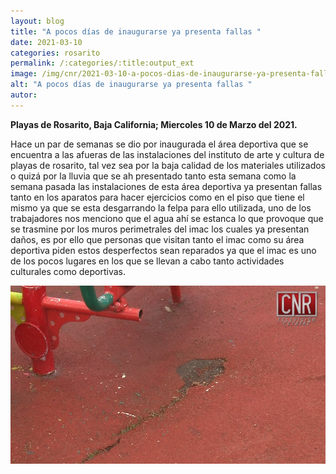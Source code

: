 ```yaml
---
layout: blog
title: "A pocos días de inaugurarse ya presenta fallas "
date: 2021-03-10
categories: rosarito
permalink: /:categories/:title:output_ext
image: /img/cnr/2021-03-10-a-pocos-dias-de-inaugurarse-ya-presenta-fallas.jpg
alt: "A pocos días de inaugurarse ya presenta fallas "
autor:
---
```


**Playas de Rosarito, Baja California; Miercoles 10 de Marzo del 2021.** 

Hace un par de semanas se dio por inaugurada el área deportiva que se encuentra a las afueras de las instalaciones del instituto de arte y cultura de playas de rosarito, tal vez sea por la baja calidad de los materiales utilizados o quizá por la lluvia que se ah presentado tanto esta semana como la semana pasada las instalaciones de esta área deportiva ya presentan fallas tanto en los aparatos para hacer ejercicios como en el piso que tiene el mismo ya que se esta desgarrando la felpa para ello utilizada, uno de los trabajadores nos menciono que el agua ahí se estanca lo que provoque que se trasmine por los muros perimetrales del imac los cuales ya presentan daños, es por ello que personas que visitan tanto el imac como su área deportiva piden estos desperfectos sean reparados ya que el imac es uno de los pocos lugares en los que se llevan a cabo tanto actividades culturales como deportivas. 

<div id="carouselExampleSlidesOnly" class="carousel slide" data-ride="carousel">
  <div class="carousel-inner">
    <div class="carousel-item active">
       <img class="d-block w-100" src="/img/cnr/2021-03-10-a-pocos-dias-de-inaugurarse-ya-presenta-fallas.jpg" loading="lazy"  alt="A pocos días de inaugurarse ya presenta fallas ">
    </div>
  </div>
</div>